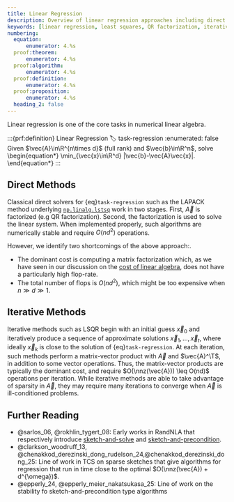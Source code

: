 ```yaml
---
title: Linear Regression
description: Overview of linear regression approaches including direct methods, iterative methods, and randomized algorithms
keywords: [linear regression, least squares, QR factorization, iterative methods, LSQR, LAPACK, numerical stability]
numbering:
  equation:
      enumerator: 4.%s
  proof:theorem:
      enumerator: 4.%s
  proof:algorithm:
      enumerator: 4.%s
  proof:definition:
      enumerator: 4.%s
  proof:proposition:
      enumerator: 4.%s
  heading_2: false
---
```



Linear regression is one of the core tasks in numerical linear algebra.

:::{prf:definition} Linear Regression
:label: task-regression
:enumerated: false
Given $\vec{A}\in\R^{n\times d}$ (full rank) and $\vec{b}\in\R^n$, solve
\begin{equation*}
\min_{\vec{x}\in\R^d} \|\vec{b}-\vec{A}\vec{x}\|.
\end{equation*}
:::

## Direct Methods

Classical direct solvers for {eq}`task-regression` such as the LAPACK method underlying [`np.linalg.lstsq`](https://numpy.org/devdocs/reference/generated/numpy.linalg.lstsq.html) work in two stages.
First, $\vec{A}$ is factorized (e.g QR factorization).
Second, the factorization is used to solve the linear system.
When implemented properly, such algorithms are numerically stable and require $O(nd^2)$ operations.

However, we identify two shortcomings of the above approach:.

- The dominant cost is computing a matrix factorization which, as we have seen in our discussion on the [cost of linear algebra](../01-Background/cost-of-numerical-linear-algebra.ipynb), does not have a particularly high flop-rate. 
- The total number of flops is $O(nd^2)$, which might be too expensive when $n\gg d \gg 1$.


## Iterative Methods

Iterative methods such as LSQR begin with an initial guess $\vec{x}_0$ and iteratively produce a sequence of approximate solutions $\vec{x}_1,\ldots,\vec{x}_t$, where ideally $\vec{x}_k$ is close to the solution of {eq}`task-regression`.
At each iteration, such methods perform a matrix-vector product with $\vec{A}$ and $\vec{A}^\T$, in addition to some vector operations.
Thus, the matrix-vector products are typically the dominant cost, and require $O(\nnz(\vec{A})) \leq O(nd)$ operations per iteration. 
While iterative methods are able to take advantage of sparsity in $\vec{A}$, they may require many iterations to converge when $\vec{A}$ is ill-conditioned problems.

## Further Reading

- @sarlos_06, @rokhlin_tygert_08: Early works in RandNLA that respectively introduce [sketch-and-solve](./sketch-and-solve.ipynb) and [sketch-and-precondition](./sketch-and-precondition.ipynb).
- @clarkson_woodruff_13, @chenakkod_derezinski_dong_rudelson_24,@chenakkod_derezinski_dong_25: Line of work in TCS on sparse sketches that give algorithms for regression that run in time close to the optimal $O(\nnz(\vec{A}) + d^{\omega})$. 
- @epperly_24, @epperly_meier_nakatsukasa_25: Line of work on the stability fo sketch-and-precondition type algorithms
